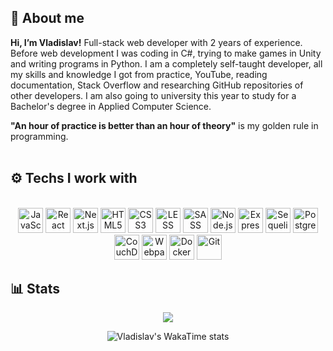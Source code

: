 ## :wave: About me
<p align="justify">
    
**Hi, I’m Vladislav!** Full-stack web developer with 2 years of experience. Before web development I was coding in C#, trying to make games in Unity and writing programs in Python. I am a completely self-taught developer, all my skills and knowledge I got from practice, YouTube, reading documentation, Stack Overflow and researching GitHub repositories of other developers. I am also going to university this year to study for a Bachelor's degree in Applied Computer Science.          
</p>

**"An hour of practice is better than an hour of theory"** is my golden rule in programming.
<br/>
<br/>

## :gear: Techs I work with
<br/>
<div align="center">
    <span>
        <img width="40px" src="https://cdn.jsdelivr.net/gh/devicons/devicon@latest/icons/javascript/javascript-plain.svg" alt="JavaScript"/>
        <img width="40px" src="https://cdn.jsdelivr.net/gh/devicons/devicon@latest/icons/react/react-original.svg" alt="React"/>
        <img width="40px" src="https://cdn.jsdelivr.net/gh/devicons/devicon@latest/icons/nextjs/nextjs-original.svg" alt="Next.js"/>
        <img width="40px" src="https://cdn.jsdelivr.net/gh/devicons/devicon@latest/icons/html5/html5-original.svg" alt="HTML5"/>
        <img width="40px" src="https://cdn.jsdelivr.net/gh/devicons/devicon@latest/icons/css3/css3-original.svg" alt="CSS3"/>
        <img width="40px" src="https://cdn.jsdelivr.net/gh/devicons/devicon@latest/icons/less/less-plain-wordmark.svg" alt="LESS"/>
        <img width="40px" src="https://cdn.jsdelivr.net/gh/devicons/devicon@latest/icons/sass/sass-original.svg" alt="SASS"/>
        <img width="40px" src="https://cdn.jsdelivr.net/gh/devicons/devicon@latest/icons/nodejs/nodejs-original.svg" alt="Node.js"/>
        <img width="40px" src="https://cdn.jsdelivr.net/gh/devicons/devicon@latest/icons/express/express-original.svg" alt="Express.js"/>         
        <img width="40px" src="https://cdn.jsdelivr.net/gh/devicons/devicon@latest/icons/sequelize/sequelize-original.svg" alt="Sequelize"/>
        <img width="40px" src="https://cdn.jsdelivr.net/gh/devicons/devicon@latest/icons/postgresql/postgresql-original-wordmark.svg" alt="PostgreSQL"/>
        <img width="40px" src="https://cdn.jsdelivr.net/gh/devicons/devicon@latest/icons/couchdb/couchdb-original.svg" alt="CouchDB"/>
        <img width="40px" src="https://cdn.jsdelivr.net/gh/devicons/devicon@latest/icons/webpack/webpack-original.svg" alt="Webpack"/>
        <img width="40px" src="https://cdn.jsdelivr.net/gh/devicons/devicon@latest/icons/docker/docker-original.svg" alt="Docker"/>
        <img width="40px" src="https://cdn.jsdelivr.net/gh/devicons/devicon@latest/icons/git/git-original.svg" alt="Git"/>
    </span>
</div>

## :bar_chart: Stats
<div align="center">
<img src="https://github-readme-stats.vercel.app/api?username=partysoonxd&show_icons=true&title_color=ffffff&icon_color=FF8787&text_color=ffffff&border_color=C24848&bg_color=C24848"/>
    
![Vladislav's WakaTime stats](https://github-readme-stats.vercel.app/api/wakatime?username=partysoonxd&title_color=ffffff&text_color=ffffff&border_color=C24848&bg_color=C24848&layout=compact)
</div>   


